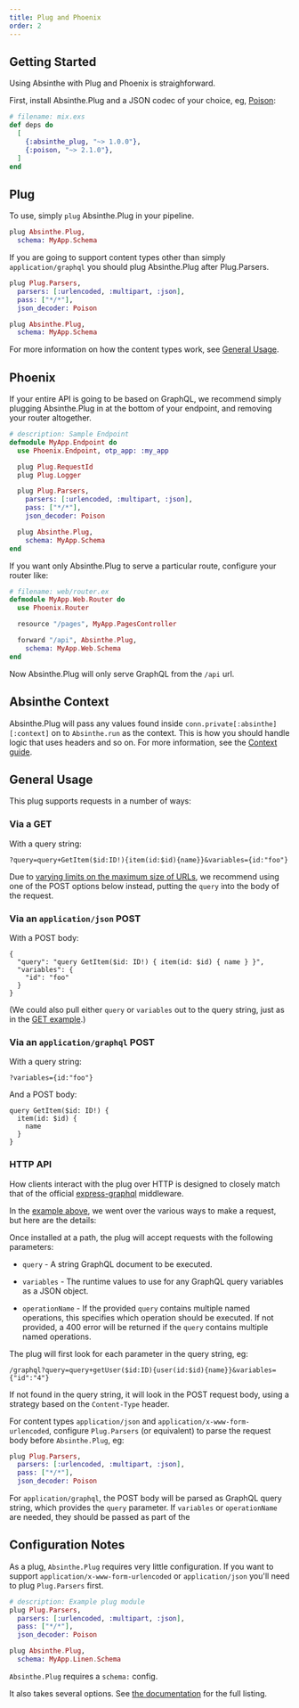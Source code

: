 ```yaml
---
title: Plug and Phoenix
order: 2
---
```

## Getting Started

Using Absinthe with Plug and Phoenix is straighforward.

First, install Absinthe.Plug and a JSON codec of your choice,
eg, [Poison](https://hex.pm/packages/poison):

```elixir
# filename: mix.exs
def deps do
  [
    {:absinthe_plug, "~> 1.0.0"},
    {:poison, "~> 2.1.0"},
  ]
end
```

## Plug

To use, simply `plug` Absinthe.Plug in your pipeline.

```elixir
plug Absinthe.Plug,
  schema: MyApp.Schema
```

If you are going to support content types other than simply `application/graphql`
you should plug Absinthe.Plug after Plug.Parsers.

```elixir
plug Plug.Parsers,
  parsers: [:urlencoded, :multipart, :json],
  pass: ["*/*"],
  json_decoder: Poison

plug Absinthe.Plug,
  schema: MyApp.Schema
```

For more information on how the content types work, see [General Usage](#general-usage).

## Phoenix

If your entire API is going to be based on GraphQL, we recommend simply plugging
Absinthe.Plug in at the bottom of your endpoint, and removing your router altogether.

```elixir
# description: Sample Endpoint
defmodule MyApp.Endpoint do
  use Phoenix.Endpoint, otp_app: :my_app

  plug Plug.RequestId
  plug Plug.Logger

  plug Plug.Parsers,
    parsers: [:urlencoded, :multipart, :json],
    pass: ["*/*"],
    json_decoder: Poison

  plug Absinthe.Plug,
    schema: MyApp.Schema
end
```

If you want only Absinthe.Plug to serve a particular route, configure your router
like:

```elixir
# filename: web/router.ex
defmodule MyApp.Web.Router do
  use Phoenix.Router

  resource "/pages", MyApp.PagesController

  forward "/api", Absinthe.Plug,
    schema: MyApp.Web.Schema
end
```

Now Absinthe.Plug will only serve GraphQL from the `/api` url.

## Absinthe Context

Absinthe.Plug will pass any values found inside `conn.private[:absinthe][:context]`
on to `Absinthe.run` as the context. This is how you should handle logic that
uses headers and so on. For more information, see the [Context guide](context/).

## General Usage

This plug supports requests in a number of ways:

### Via a GET

With a query string:

```
?query=query+GetItem($id:ID!){item(id:$id){name}}&variables={id:"foo"}
```

Due to [varying limits on the maximum size of URLs](http://stackoverflow.com/questions/417142/what-is-the-maximum-length-of-a-url-in-different-browsers),
we recommend using one of the POST options below instead, putting the `query` into the body of the request.

### Via an `application/json` POST

With a POST body:

```
{
  "query": "query GetItem($id: ID!) { item(id: $id) { name } }",
  "variables": {
    "id": "foo"
  }
}
```

(We could also pull either `query` or `variables` out to the query string, just
as in the [GET example](./README.md#via-a-get).)

### Via an `application/graphql` POST

With a query string:

`?variables={id:"foo"}`

And a POST body:

```
query GetItem($id: ID!) {
  item(id: $id) {
    name
  }
}
```

### HTTP API

How clients interact with the plug over HTTP is designed to closely match that
of the official
[express-graphql](https://github.com/graphql/express-graphql) middleware.

In the [example above](./README.md#example), we went over the various ways to
make a request, but here are the details:

Once installed at a path, the plug will accept requests with the
following parameters:

  * `query` - A string GraphQL document to be executed.

  * `variables` - The runtime values to use for any GraphQL query variables
    as a JSON object.

  * `operationName` - If the provided `query` contains multiple named
    operations, this specifies which operation should be executed. If not
    provided, a 400 error will be returned if the `query` contains multiple
    named operations.

The plug will first look for each parameter in the query string, eg:

```
/graphql?query=query+getUser($id:ID){user(id:$id){name}}&variables={"id":"4"}
```

If not found in the query string, it will look in the POST request body, using
a strategy based on the `Content-Type` header.

For content types `application/json` and `application/x-www-form-urlencoded`,
configure `Plug.Parsers` (or equivalent) to parse the request body before `Absinthe.Plug`, eg:

```elixir
plug Plug.Parsers,
  parsers: [:urlencoded, :multipart, :json],
  pass: ["*/*"],
  json_decoder: Poison
```

For `application/graphql`, the POST body will be parsed as GraphQL query string,
which provides the `query` parameter. If `variables` or `operationName` are
needed, they should be passed as part of the

## Configuration Notes

As a plug, `Absinthe.Plug` requires very little configuration. If you want to support
`application/x-www-form-urlencoded` or `application/json` you'll need to plug
`Plug.Parsers` first.


```elixir
# description: Example plug module
plug Plug.Parsers,
  parsers: [:urlencoded, :multipart, :json],
  pass: ["*/*"],
  json_decoder: Poison

plug Absinthe.Plug,
  schema: MyApp.Linen.Schema
```

`Absinthe.Plug` requires a `schema:` config.

It also takes several options. See [the documentation](https://hexdocs.pm/absinthe_plug/Absinthe.Plug.html#init/1)
for the full listing.

